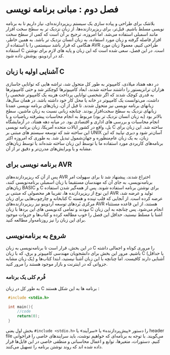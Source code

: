 # فصل دوم : مبانی برنامه نویسی
بلاشک برای طراحی و پیاده سازی یک سیستم ریزپردازنده‌ای، نیاز داریم تا به برنامه نویسی مسلط باشیم. قبل‌تر، برای ریزپردازنده‌ها، از زبان نزدیک تر به سطح سخت افزار مانند اسمبلی استفاده می‌شد. اما امروزه، ترجیح بر آن است که کمی از سطح سخت افزار فاصله گرفته و زبان مورد استفاده، به زبان انسان نزدیک تر باشد. 
به همین خاطر، هنگامی که قرار باشد سیستمی را با استفاده از AVR طراحی کنیم، معمولا زبان مورد استفاده C است. در این فصل، سعی شده است که این زبان و پایه های لازم برای نوشتن کد در آردوینو، پوشش داده شود. 
## آشنایی اولیه با زبان C 
در دهه هفتاد میلادی، کامپیوتر به طور کل متحول شد، تراشه هایی که توانایی جاسازی هزاران ترانزیستور را داشتند ساخته شدند، ابعاد کامپیوترها کوچکتر شد و حتی کامپیوترها به قدری کوچک شدند که اگر شخصی توانایی پرداخت هزینه یک کامپیوتر شخصی را داشت، می‌توانست یک کامپیوتر در خانه یا محل کار خود داشته باشد. 
در همان سال‌ها، زبانهای برنامه نویسی نیز متحول شدند. تا قبل از آن، زبان‌های برنامه نویسی عمدتا زبانهای نزدیک به سطح سخت‌افزار بودند. چنانچه زبانی نسبت به زبان ماشین، سطح بالاتر بود (به زبان انسان نزدیک تر بود) مربوط به انجام محاسبات پیشرفته ریاضیات و یا انجام محاسبات و بررسی های اداری و اقتصادی بود. 
در میانه دهه هفتاد، در آزمایشگاه بل، واقع در کشور ایالات متحده آمریکا، زبان برنامه نویسی C ساخته شد. این زبان برای این ساخته شد که توسعه سیستم های مبتنی بر UNIX آسان‌تر شود و دیری نپایید که این زبان، به یک زبان عام‌منظوره و جهان‌شمول تبدیل شد. به طوری که امروزه اکثر برنامه‌های کاربردی مورد استفاده ما یا توسط این زبان ساخته شده‌اند یا توسط زبان‌های مشابه و یا ویرایش‌های مدرن‌تر و دقیق تر از آن. 
## برنامه نویسی برای AVR 
پس از آن که ریزپردازنده‌های AVR اختراع شدند، پیشنهاد شد تا برای سهولت امر برنامه‌نویسی، به جای آن که مهندسان مستقیما با زبان اسمبلی برنامه‌نویسی کنند، زبان‌های BASIC و C برای نوشتن برنامه استفاده شوند. پس از همه‌گیر شدن استفاده این نوع از ریزپردازنده ها، تقریبا هر محصولی که مبتنی بر AVR تولید و عرضه شد، کتابخانه و چارچوب‌هایی برای زبان C عرضه کرده است. 
از آنجایی که قلب‌ تپنده و هسته مرکزی بُردهای توسعه آردوینو نیز ریزپردازنده‌های AVR هستند، از این قاعده مستثناء نبودند و تمامی کدنویسی های این بردها با زبان C انجام می‌شود. پس چنانچه به این زبان آشنا یا مسلط نیستید، حداقل این فصل را خوب مطالعه کرده و کتاب‌ها و جزوات موجود برای این زبان را نیز روزنامه‌وار مطالعه کنید. 
## شروع به برنامه‌نویسی 
در این بخش، قرار است تا برنامه‌نویسی به زبان C را مروری کوتاه و اجمالی داشته باشیم. مرور این بخش برای دانشجویان مهندسی کامپیوتر و برق، که با زبان C (یا حداقل یک زبان مشابه) آشنایی دارند کافیست. اما چنانچه با این زبان آشنا نیستید، ابتدا کتاب‌ها و جزواتی که در اینترنت و بازار موجود هستند را مرور کنید.
### فُرم کلی یک برنامه 
به طور کل در زبان C برنامه ها به این شکل هستند : 

```C 
 #include <stdio.h>

 int main(){
     //code
     return(0); 
 }
``` 

بخش اول یعنی 
```#include <stdio.h>```
 را دستور «پیش‌پردازنده» یا «سرآیند» یا header file می‌گویند. با توجه به برنامه‌ای که خواهیم نوشت، باید سرایندهای خاصی را فراخوانی کنیم. دستورات، متغیرها، توابع و اعمال محاسباتی و منطقی خاصی در این فایل‌ها قرار داده شده اند که روند نوشتن برنامه را تسهیل می‌کنند.